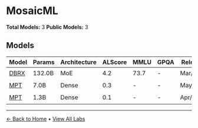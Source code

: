 # MosaicML

**Total Models:** 3
**Public Models:** 3

## Models

| Model | Params | Architecture | ALScore | MMLU | GPQA | Released | Status |
|-------|--------|--------------|---------|------|------|----------|--------|
| [DBRX](../models/mosaicml/dbrx.md) | 132.0B | MoE | 4.2 | 73.7 | - | Mar/2024 | 🟢 |
| [MPT](../models/mosaicml/mpt.md) | 7.0B | Dense | 0.3 | - | - | May/2023 | 🟢 |
| [MPT](../models/mosaicml/mpt.md) | 1.3B | Dense | 0.1 | - | - | Apr/2023 | 🟢 |

---

[← Back to Home](../README.md) • [View All Labs](../labs/)
